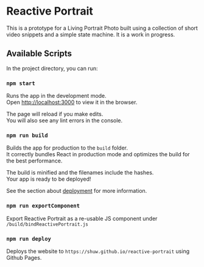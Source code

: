 # Reactive Portrait

This is a prototype for a Living Portrait Photo built using a collection of short video snippets and a simple state machine. It is a work in progress.

## Available Scripts

In the project directory, you can run:

### `npm start`

Runs the app in the development mode.<br />
Open [http://localhost:3000](http://localhost:3000) to view it in the browser.

The page will reload if you make edits.<br />
You will also see any lint errors in the console.

### `npm run build`

Builds the app for production to the `build` folder.<br />
It correctly bundles React in production mode and optimizes the build for the best performance.

The build is minified and the filenames include the hashes.<br />
Your app is ready to be deployed!

See the section about [deployment](https://facebook.github.io/create-react-app/docs/deployment) for more information.

### `npm run exportComponent`

Export Reactive Portrait as a re-usable JS component under `/build/bindReactivePortrait.js`

### `npm run deploy`

Deploys the website to `https://shuw.github.io/reactive-portrait` using Github Pages.
